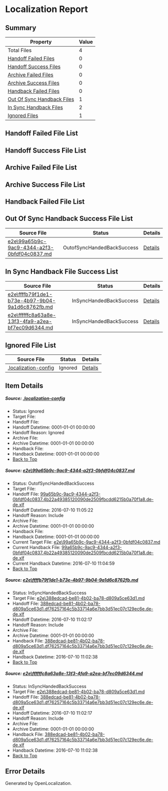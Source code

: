 # <a name='report-top'></a> Localization Report

## Summary
 Property | Value 
 -------- | ----- 
 Total Files | 4
[ Handoff Failed Files ](#handoff-failed-list)| 0
[ Handoff Success Files ](#handoff-success-list)| 0
[ Archive Failed Files ](#archive-failed-list)| 0
[ Archive Success Files ](#archive-success-list)| 0
[ Handback Failed Files ](#handback-failed-list)| 0
[ Out Of Sync Handback Files ](#outofsync-handback-success-list)| 1
[ In Sync Handback Files ](#insync-handback-success-list)| 2
[ Ignored Files ](#ignored-list)| 1

## <a name='handoff-failed-list'></a> Handoff Failed File List

## <a name='handoff-success-list'></a> Handoff Success File List

## <a name='archive-failed-list'></a> Archive Failed File List

## <a name='archive-success-list'></a> Archive Success File List

## <a name='handback-failed-list'></a> Handback Failed File List

## <a name='outofsync-handback-success-list'></a> Out Of Sync Handback Success File List
 Source File | Status | Details 
 ----------- | ------ | ------- 
 [e2e\99a65b9c-9ac9-4344-a2f3-0bfdf04c0837.md](https://github.com/OpenLocalizationTestOrg/oltest/blob/f2d3df91c7ceef947e5aabf8060818dd00743ad9/e2e/99a65b9c-9ac9-4344-a2f3-0bfdf04c0837.md) | OutofSyncHandedBackSuccess | [Details](#784d90dc4bbb7bb4235799b6856583f1f3f2b6c21)

## <a name='insync-handback-success-list'></a> In Sync Handback File Success List
 Source File | Status | Details 
 ----------- | ------ | ------- 
 [e2e\ffffb79f1de1-b73e-4b97-9b04-9a1d6c8762fb.md](https://github.com/OpenLocalizationTestOrg/oltest/blob/eb5d47ed18081564d9259c8e0f30b86149a960f6/e2e/ffffb79f1de1-b73e-4b97-9b04-9a1d6c8762fb.md) | InSyncHandedBackSuccess | [Details](#0b0c18d97c61ccad72e7a526b0cab5e3545eb5162)
 [e2e\ffffffc8a63a8e-13f3-4fa9-a2ea-bf7ec09d6344.md](https://github.com/OpenLocalizationTestOrg/oltest/blob/f2d3df91c7ceef947e5aabf8060818dd00743ad9/e2e/ffffffc8a63a8e-13f3-4fa9-a2ea-bf7ec09d6344.md) | InSyncHandedBackSuccess | [Details](#0b0c18d97c61ccad72e7a526b0cab5e3545eb5163)

## <a name='ignored-list'></a> Ignored File List
 Source File | Status | Details 
 ----------- | ------ | ------- 
 [.localization-config](https://github.com/OpenLocalizationTestOrg/oltest/blob/f2d3df91c7ceef947e5aabf8060818dd00743ad9/.localization-config) | Ignored | [Details](#3d4f252ac210baf56311d7e97dcc2db10974dbd20)

## Item Details
##### <a name='3d4f252ac210baf56311d7e97dcc2db10974dbd20'></a> Source: [.localization-config](https://github.com/OpenLocalizationTestOrg/oltest/blob/f2d3df91c7ceef947e5aabf8060818dd00743ad9/.localization-config)
* Status: Ignored
* Target File: 
* Handoff File: 
* Handoff Datetime: 0001-01-01 00:00:00
* Handoff Reason: Ignored
* Archive File: 
* Archive Datetime: 0001-01-01 00:00:00
* Handback File: 
* Handback Datetime: 0001-01-01 00:00:00
* [Back to Top](#report-top)

##### <a name='784d90dc4bbb7bb4235799b6856583f1f3f2b6c21'></a> Source: [e2e\99a65b9c-9ac9-4344-a2f3-0bfdf04c0837.md](https://github.com/OpenLocalizationTestOrg/oltest/blob/f2d3df91c7ceef947e5aabf8060818dd00743ad9/e2e/99a65b9c-9ac9-4344-a2f3-0bfdf04c0837.md)
* Status: OutofSyncHandedBackSuccess
* Target File: 
* Handoff File: [99a65b9c-9ac9-4344-a2f3-0bfdf04c0837.4b22a49385120090de2509fbcdd6215b0a70f1a8.de-de.xlf](https://github.com/OpenLocalizationTestOrg/olhandoff-e2e/blob/d9dc007ab7543ecb6ba30b8fb8ca124200f14f12/ol-handoff/OpenLocalizationTestOrg/oltest-dede-fly/ci/ht/99a65b9c-9ac9-4344-a2f3-0bfdf04c0837.4b22a49385120090de2509fbcdd6215b0a70f1a8.de-de.xlf)
* Handoff Datetime: 2016-07-10 11:05:22
* Handoff Reason: Include
* Archive File: 
* Archive Datetime: 0001-01-01 00:00:00
* Handback File: 
* Handback Datetime: 0001-01-01 00:00:00
* Current Target File: [e2e\99a65b9c-9ac9-4344-a2f3-0bfdf04c0837.md](https://github.com/OpenLocalizationTestOrg/oltest-dede-fly/blob/885aae9c25cfc31aa813972ed722bb80c79da468/e2e/99a65b9c-9ac9-4344-a2f3-0bfdf04c0837.md)
* Current Handback File: [99a65b9c-9ac9-4344-a2f3-0bfdf04c0837.4b22a49385120090de2509fbcdd6215b0a70f1a8.de-de.xlf](https://github.com/OpenLocalizationTestOrg/olhandback-e2e/blob/9a79608defb6157cf89b9fffb8184f1117297f8d/ol-handback/OpenLocalizationTestOrg/oltest-dede-fly/ci/ht/99a65b9c-9ac9-4344-a2f3-0bfdf04c0837.4b22a49385120090de2509fbcdd6215b0a70f1a8.de-de.xlf)
* Current Handback Datetime: 2016-07-10 11:04:59
* [Back to Top](#report-top)

##### <a name='0b0c18d97c61ccad72e7a526b0cab5e3545eb5162'></a> Source: [e2e\ffffb79f1de1-b73e-4b97-9b04-9a1d6c8762fb.md](https://github.com/OpenLocalizationTestOrg/oltest/blob/eb5d47ed18081564d9259c8e0f30b86149a960f6/e2e/ffffb79f1de1-b73e-4b97-9b04-9a1d6c8762fb.md)
* Status: InSyncHandedBackSuccess
* Target File: [e2e\388edcad-be81-4b02-ba78-d809a5ce63d1.md](https://github.com/OpenLocalizationTestOrg/oltest-dede-fly/blob/5a620f8d52a9b0dfaa3c8e8b8267cd31992c3849/e2e/388edcad-be81-4b02-ba78-d809a5ce63d1.md)
* Handoff File: [388edcad-be81-4b02-ba78-d809a5ce63d1.df76257164c5b33714a6e7bb3d51ec07c129ec6e.de-de.xlf](https://github.com/OpenLocalizationTestOrg/olhandoff-e2e/blob/5e6523be185798bae781f73ee341613ad4b597e8/ol-handoff/OpenLocalizationTestOrg/oltest-dede-fly/ci/ht/388edcad-be81-4b02-ba78-d809a5ce63d1.df76257164c5b33714a6e7bb3d51ec07c129ec6e.de-de.xlf)
* Handoff Datetime: 2016-07-10 11:02:17
* Handoff Reason: Include
* Archive File: 
* Archive Datetime: 0001-01-01 00:00:00
* Handback File: [388edcad-be81-4b02-ba78-d809a5ce63d1.df76257164c5b33714a6e7bb3d51ec07c129ec6e.de-de.xlf](https://github.com/OpenLocalizationTestOrg/olhandback-e2e/blob/41a0771ac27da35f9a2c00ae7f7d57035fa6cb3c/ol-handback/OpenLocalizationTestOrg/oltest-dede-fly/ci/ht/388edcad-be81-4b02-ba78-d809a5ce63d1.df76257164c5b33714a6e7bb3d51ec07c129ec6e.de-de.xlf)
* Handback Datetime: 2016-07-10 11:02:38
* [Back to Top](#report-top)

##### <a name='0b0c18d97c61ccad72e7a526b0cab5e3545eb5163'></a> Source: [e2e\ffffffc8a63a8e-13f3-4fa9-a2ea-bf7ec09d6344.md](https://github.com/OpenLocalizationTestOrg/oltest/blob/f2d3df91c7ceef947e5aabf8060818dd00743ad9/e2e/ffffffc8a63a8e-13f3-4fa9-a2ea-bf7ec09d6344.md)
* Status: InSyncHandedBackSuccess
* Target File: [e2e\388edcad-be81-4b02-ba78-d809a5ce63d1.md](https://github.com/OpenLocalizationTestOrg/oltest-dede-fly/blob/5a620f8d52a9b0dfaa3c8e8b8267cd31992c3849/e2e/388edcad-be81-4b02-ba78-d809a5ce63d1.md)
* Handoff File: [388edcad-be81-4b02-ba78-d809a5ce63d1.df76257164c5b33714a6e7bb3d51ec07c129ec6e.de-de.xlf](https://github.com/OpenLocalizationTestOrg/olhandoff-e2e/blob/5e6523be185798bae781f73ee341613ad4b597e8/ol-handoff/OpenLocalizationTestOrg/oltest-dede-fly/ci/ht/388edcad-be81-4b02-ba78-d809a5ce63d1.df76257164c5b33714a6e7bb3d51ec07c129ec6e.de-de.xlf)
* Handoff Datetime: 2016-07-10 11:02:17
* Handoff Reason: Include
* Archive File: 
* Archive Datetime: 0001-01-01 00:00:00
* Handback File: [388edcad-be81-4b02-ba78-d809a5ce63d1.df76257164c5b33714a6e7bb3d51ec07c129ec6e.de-de.xlf](https://github.com/OpenLocalizationTestOrg/olhandback-e2e/blob/41a0771ac27da35f9a2c00ae7f7d57035fa6cb3c/ol-handback/OpenLocalizationTestOrg/oltest-dede-fly/ci/ht/388edcad-be81-4b02-ba78-d809a5ce63d1.df76257164c5b33714a6e7bb3d51ec07c129ec6e.de-de.xlf)
* Handback Datetime: 2016-07-10 11:02:38
* [Back to Top](#report-top)


## Error Details

Generated by OpenLocalization.
